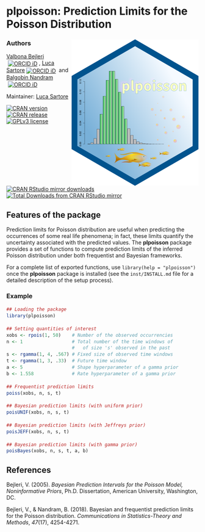 # plpoisson: Prediction Limits for the Poisson Distribution


### Authors <img src="man/figures/logo.svg" align="right" alt="plpoisson logo" />
[Valbona Bejleri](mailto://valbona.bejleri@gmail.com)[<img alt="ORCID iD" src="https://cran.r-project.org/web/orcid.svg" width="16px" height="16px" style="margin-left:4px; margin-right:4px; vertical-align:middle">](https://orcid.org/0000-0001-9828-968X), [Luca Sartore](mailto://drwolf85@gmail.com)[<img alt="ORCID iD" src="https://cran.r-project.org/web/orcid.svg" width="16px" height="16px" style="width:16px; height:16px; margin-left:4px; margin-right:4px; vertical-align:middle">](https://orcid.org/0000-0002-0446-1328) and [Balgobin Nandram](mailto://balnan@wpi.edu)[<img alt="ORCID iD" src="https://cran.r-project.org/web/orcid.svg" width="16px" height="16px" style="width:16px; height:16px; margin-left:4px; margin-right:4px; vertical-align:middle">](https://orcid.org/0000-0002-3204-0301)

Maintainer: [Luca Sartore](mailto://drwolf85@gmail.com)

[![CRAN version](https://www.r-pkg.org/badges/version/plpoisson)](https://cran.r-project.org/package=plpoisson)
[![CRAN release](https://www.r-pkg.org/badges/ago/plpoisson)](https://cran.r-project.org/package=plpoisson)
[![GPLv3 license](https://img.shields.io/badge/License-GPLv3-yellow.svg)](http://perso.crans.org/besson/LICENSE.html)
[![CRAN RStudio mirror downloads](https://cranlogs.r-pkg.org/badges/plpoisson)](https://cran.r-project.org/package=plpoisson)
[![Total Downloads from CRAN RStudio mirror](https://cranlogs.r-pkg.org/badges/grand-total/plpoisson?color=orange)](https://CRAN.R-project.org/package=plpoisson)

## Features of the package
Prediction limits for Poisson distribution are useful when predicting the occurrences of some real life phenomena; in fact, these limits quantify the uncertainty associated with the predicted values.  The **plpoisson** package provides a set of functions to compute prediction limits of the inferred Poisson distribution under both frequentist and Bayesian frameworks.

For a complete list of exported functions, use `library(help = "plpoisson")` once the **plpoisson** package is installed (see the `inst/INSTALL.md` file for a detailed description of the setup process).

### Example
```R
## Loading the package
library(plpoisson)

## Setting quantities of interest
xobs <- rpois(1, 50)    # Number of the observed occurrencies  
n <- 1                  # Total number of the time windows of
                        #   of size 's' observed in the past
s <- rgamma(1, 4, .567) # Fixed size of observed time windows
t <- rgamma(1, 3, .33)  # Future time window
a <- 5                  # Shape hyperparameter of a gamma prior
b <- 1.558              # Rate hyperparameter of a gamma prior

## Frequentist prediction limits
poiss(xobs, n, s, t)

## Bayesian prediction limits (with uniform prior)
poisUNIF(xobs, n, s, t)

## Bayesian prediction limits (with Jeffreys prior)
poisJEFF(xobs, n, s, t)

## Bayesian prediction limits (with gamma prior)
poisBayes(xobs, n, s, t, a, b)
```

## References

Bejleri, V. (2005). *Bayesian Prediction Intervals for the Poisson Model, Noninformative Priors*, Ph.D. Dissertation, American University, Washington, DC.

Bejleri, V., & Nandram, B. (2018). Bayesian and frequentist prediction limits for the Poisson distribution. *Communications in Statistics-Theory and Methods*, *47*(17), 4254-4271.

